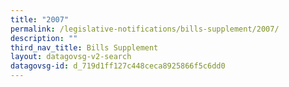```yaml
---
title: "2007"
permalink: /legislative-notifications/bills-supplement/2007/
description: ""
third_nav_title: Bills Supplement
layout: datagovsg-v2-search
datagovsg-id: d_719d1ff127c448ceca8925866f5c6dd0
---
```

